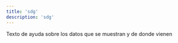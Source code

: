 ```yaml
---
title: 'sdg'
description: 'sdg'
---
```

Texto de ayuda sobre los datos que se muestran y de donde vienen